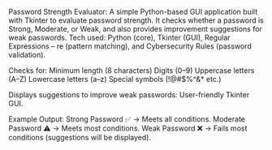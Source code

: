 Password Strength Evaluator:
A simple Python-based GUI application built with Tkinter to evaluate password strength.
It checks whether a password is Strong, Moderate, or Weak, and also provides improvement suggestions for weak passwords.
Tech used: Python (core), Tkinter (GUI), Regular Expressions – re (pattern matching), and Cybersecurity Rules (password validation).

Checks for:
Minimum length (8 characters)
Digits (0–9)
Uppercase letters (A–Z)
Lowercase letters (a–z)
Special symbols (!@#$%^&* etc.)

Displays suggestions to improve weak passwords:
User-friendly Tkinter GUI.

Example Output:
Strong Password ✅ → Meets all conditions.
Moderate Password ⚠️ → Meets most conditions.
Weak Password ❌ → Fails most conditions (suggestions will be displayed).
